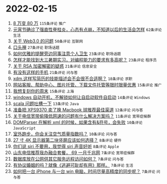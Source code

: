 # 2022-02-15

1. [8 万变 80 万](https://www.v2ex.com/t/833951) `115条评论` `推广`
1. [元宵节确诊了强直性脊柱炎，心态有点崩，不知道以后的生活会怎样](https://www.v2ex.com/t/833923) `62条评论` `生活`
1. [关于 Web3.0 的问题](https://www.v2ex.com/t/833901) `50条评论` `互联网`
1. [口头禅](https://www.v2ex.com/t/833957) `27条评论` `职场话题`
1. [如何优雅的提醒旁边同事注意个人卫生](https://www.v2ex.com/t/833917) `23条评论` `职场话题`
1. [怎样才能找到大三暑期实习，对编程能力的要求有多高呢？](https://www.v2ex.com/t/833897) `23条评论` `程序员`
1. [关于 RSA 加密解密的疑惑](https://www.v2ex.com/t/833947) `21条评论` `信息安全`
1. [有没有这样的手机](https://www.v2ex.com/t/833896) `21条评论` `问与答`
1. [xdm,这样写简历的技能描述会不会很不合适啊？](https://www.v2ex.com/t/833919) `18条评论` `求职`
1. [网站客服、帮助中心、图片托管、下载文件托管等限时限量优惠](https://www.v2ex.com/t/833960) `15条评论` `推广`
1. [我想复刻你的周末](https://www.v2ex.com/t/833929) `15条评论` `上海`
1. [windows 自动开机，不解锁如何让自启动软件自启动](https://www.v2ex.com/t/833970) `14条评论` `Windows`
1. [scala 问题吐槽一下](https://www.v2ex.com/t/833909) `13条评论` `Java`
1. [准备把 XPS9370 卖了换 Macbook 球推荐最佳渠道](https://www.v2ex.com/t/833953) `12条评论` `问与答`
1. [关于电信宽带偷降低网速的问题有什么解决方案吗？](https://www.v2ex.com/t/833942) `11条评论` `宽带症候群`
1. [DOMParser 在解析 xml 的时候，如果含有&符号，会失败](https://www.v2ex.com/t/833899) `10条评论` `JavaScript`
1. [室外跑步，你会关注空气质量指数吗？](https://www.v2ex.com/t/833894) `10条评论` `问与答`
1. [27 寸 4K 显示器第二块竖屏应该如何选择？](https://www.v2ex.com/t/833910) `8条评论` `硬件`
1. [你们说 siri 不要用，我觉得 siri 声音好听](https://www.v2ex.com/t/833903) `8条评论` `Apple`
1. [山东电信推荐我办融合套餐， 69 一月千兆网](https://www.v2ex.com/t/833972) `7条评论` `宽带症候群`
1. [数据库放在公网供其它服务远程访问如何？](https://www.v2ex.com/t/833971) `7条评论` `问与答`
1. [有协议婚姻的吗？就像《逃避可耻却有用》那样。](https://www.v2ex.com/t/833931) `7条评论` `生活`
1. [如何把一台 iPhone 与一台 win 电脑，时间尽量高精度的同步呢？](https://www.v2ex.com/t/833922) `7条评论` `问与答`
